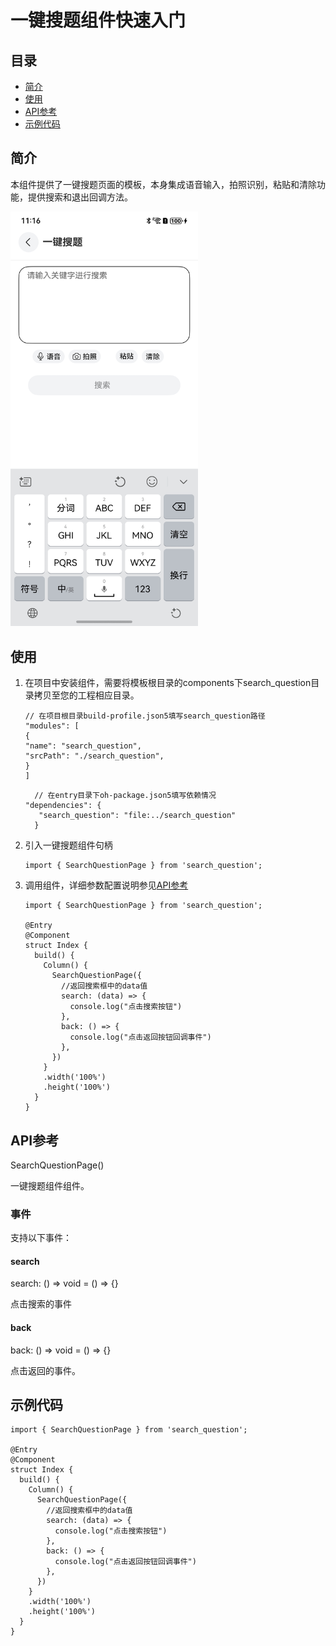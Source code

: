 # 一键搜题组件快速入门

## 目录

- [简介](#简介)
- [使用](#使用)
- [API参考](#API参考)
- [示例代码](#示例代码)

## 简介

本组件提供了一键搜题页面的模板，本身集成语音输入，拍照识别，粘贴和清除功能，提供搜索和退出回调方法。

<img src="./screenshot/0011.jpg" width="300">

## 使用

1. 在项目中安装组件，需要将模板根目录的components下search_question目录拷贝至您的工程相应目录。
   ```
   // 在项目根目录build-profile.json5填写search_question路径
   "modules": [
   {
   "name": "search_question",
   "srcPath": "./search_question",
   }
   ]
   ```
   ```
     // 在entry目录下oh-package.json5填写依赖情况
   "dependencies": {
      "search_question": "file:../search_question"
     }
   ```

2. 引入一键搜题组件句柄

   ```
   import { SearchQuestionPage } from 'search_question';
   ```

3. 调用组件，详细参数配置说明参见[API参考](#API参考)
   ```
   import { SearchQuestionPage } from 'search_question';
   
   @Entry
   @Component
   struct Index {
     build() {
       Column() {
         SearchQuestionPage({
           //返回搜索框中的data值
           search: (data) => {
             console.log("点击搜索按钮")
           },
           back: () => {
             console.log("点击返回按钮回调事件")
           },
         })
       }
       .width('100%')
       .height('100%')
     }
   }
   ```

## API参考

SearchQuestionPage()

一键搜题组件组件。

### 事件

支持以下事件：

#### search

search: () => void = () => {}

点击搜索的事件

#### back

back: () => void = () => {}

点击返回的事件。

## 示例代码

   ```
   import { SearchQuestionPage } from 'search_question';
   
   @Entry
   @Component
   struct Index {
     build() {
       Column() {
         SearchQuestionPage({
           //返回搜索框中的data值
           search: (data) => {
             console.log("点击搜索按钮")
           },
           back: () => {
             console.log("点击返回按钮回调事件")
           },
         })
       }
       .width('100%')
       .height('100%')
     }
   }
   ```
